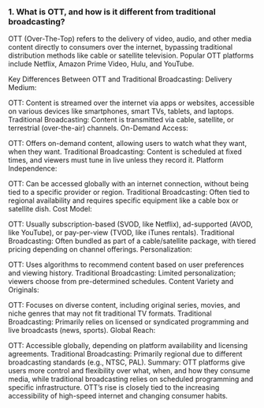 ### 1. What is OTT, and how is it different from traditional broadcasting?

OTT (Over-The-Top) refers to the delivery of video, audio, and other media content directly to consumers over the internet, bypassing traditional distribution methods like cable or satellite television. Popular OTT platforms include Netflix, Amazon Prime Video, Hulu, and YouTube.

Key Differences Between OTT and Traditional Broadcasting:
Delivery Medium:

OTT: Content is streamed over the internet via apps or websites, accessible on various devices like smartphones, smart TVs, tablets, and laptops.
Traditional Broadcasting: Content is transmitted via cable, satellite, or terrestrial (over-the-air) channels.
On-Demand Access:

OTT: Offers on-demand content, allowing users to watch what they want, when they want.
Traditional Broadcasting: Content is scheduled at fixed times, and viewers must tune in live unless they record it.
Platform Independence:

OTT: Can be accessed globally with an internet connection, without being tied to a specific provider or region.
Traditional Broadcasting: Often tied to regional availability and requires specific equipment like a cable box or satellite dish.
Cost Model:

OTT: Usually subscription-based (SVOD, like Netflix), ad-supported (AVOD, like YouTube), or pay-per-view (TVOD, like iTunes rentals).
Traditional Broadcasting: Often bundled as part of a cable/satellite package, with tiered pricing depending on channel offerings.
Personalization:

OTT: Uses algorithms to recommend content based on user preferences and viewing history.
Traditional Broadcasting: Limited personalization; viewers choose from pre-determined schedules.
Content Variety and Originals:

OTT: Focuses on diverse content, including original series, movies, and niche genres that may not fit traditional TV formats.
Traditional Broadcasting: Primarily relies on licensed or syndicated programming and live broadcasts (news, sports).
Global Reach:

OTT: Accessible globally, depending on platform availability and licensing agreements.
Traditional Broadcasting: Primarily regional due to different broadcasting standards (e.g., NTSC, PAL).
Summary:
OTT platforms give users more control and flexibility over what, when, and how they consume media, while traditional broadcasting relies on scheduled programming and specific infrastructure. OTT’s rise is closely tied to the increasing accessibility of high-speed internet and changing consumer habits.



